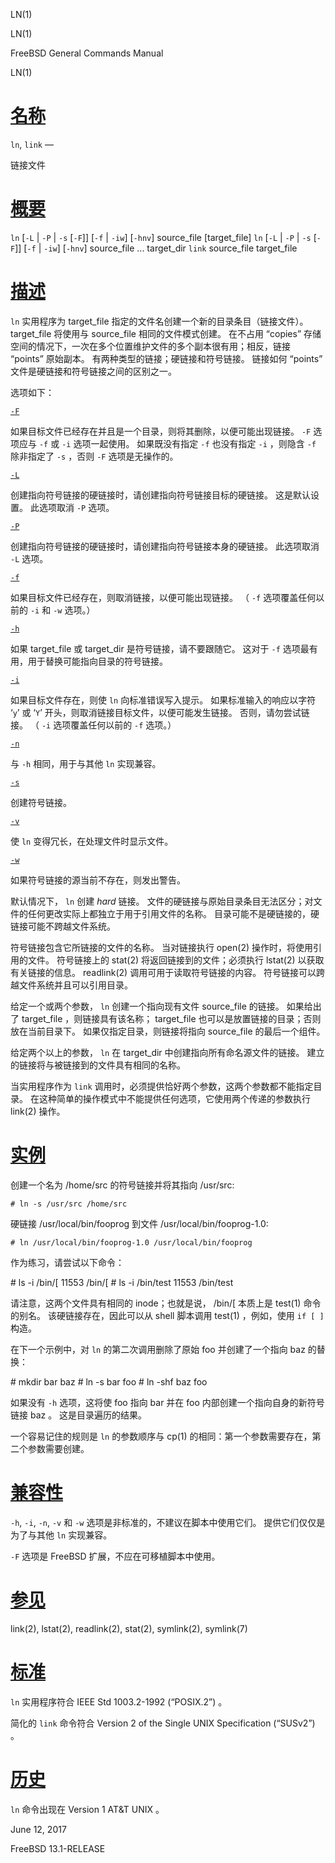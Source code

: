   LN(1)  

LN(1)

FreeBSD General Commands Manual

LN(1)

[名称](#__u540D___u79F0_)
=======================

`ln`, `link` —

链接文件

[概要](#__u6982___u8981_)
=======================

`ln` \[`-L` | `-P` | `-s` \[`-F`\]\] \[`-f` | `-iw`\] \[`-hnv`\] source\_file \[target\_file\] `ln` \[`-L` | `-P` | `-s` \[`-F`\]\] \[`-f` | `-iw`\] \[`-hnv`\] source\_file ... target\_dir `link` source\_file target\_file

[描述](#__u63CF___u8FF0_)
=======================

`ln` 实用程序为 target\_file 指定的文件名创建一个新的目录条目（链接文件）。 target\_file 将使用与 source\_file 相同的文件模式创建。 在不占用 “copies” 存储空间的情况下，一次在多个位置维护文件的多个副本很有用；相反，链接 “points” 原始副本。 有两种类型的链接；硬链接和符号链接。 链接如何 “points” 文件是硬链接和符号链接之间的区别之一。

选项如下：

[`-F`](#F)

如果目标文件已经存在并且是一个目录，则将其删除，以便可能出现链接。 `-F` 选项应与 `-f` 或 `-i` 选项一起使用。 如果既没有指定 `-f` 也没有指定 `-i` ，则隐含 `-f` 除非指定了 `-s` ，否则 `-F` 选项是无操作的。

[`-L`](#L)

创建指向符号链接的硬链接时，请创建指向符号链接目标的硬链接。 这是默认设置。 此选项取消 `-P` 选项。

[`-P`](#P)

创建指向符号链接的硬链接时，请创建指向符号链接本身的硬链接。 此选项取消 `-L` 选项。

[`-f`](#f)

如果目标文件已经存在，则取消链接，以便可能出现链接。 （ `-f` 选项覆盖任何以前的 `-i` 和 `-w` 选项。）

[`-h`](#h)

如果 target\_file 或 target\_dir 是符号链接，请不要跟随它。 这对于 `-f` 选项最有用，用于替换可能指向目录的符号链接。

[`-i`](#i)

如果目标文件存在，则使 `ln` 向标准错误写入提示。 如果标准输入的响应以字符 ‘`y`’ 或 ‘`Y`’ 开头，则取消链接目标文件，以便可能发生链接。 否则，请勿尝试链接。 （ `-i` 选项覆盖任何以前的 `-f` 选项。）

[`-n`](#n)

与 `-h` 相同，用于与其他 `ln` 实现兼容。

[`-s`](#s)

创建符号链接。

[`-v`](#v)

使 `ln` 变得冗长，在处理文件时显示文件。

[`-w`](#w)

如果符号链接的源当前不存在，则发出警告。

默认情况下， `ln` 创建 _hard_ 链接。 文件的硬链接与原始目录条目无法区分；对文件的任何更改实际上都独立于用于引用文件的名称。 目录可能不是硬链接的，硬链接可能不跨越文件系统。

符号链接包含它所链接的文件的名称。 当对链接执行 open(2) 操作时，将使用引用的文件。 符号链接上的 stat(2) 将返回链接到的文件；必须执行 lstat(2) 以获取有关链接的信息。 readlink(2) 调用可用于读取符号链接的内容。 符号链接可以跨越文件系统并且可以引用目录。

给定一个或两个参数， `ln` 创建一个指向现有文件 source\_file 的链接。 如果给出了 target\_file ，则链接具有该名称； target\_file 也可以是放置链接的目录；否则放在当前目录下。 如果仅指定目录，则链接将指向 source\_file 的最后一个组件。

给定两个以上的参数， `ln` 在 target\_dir 中创建指向所有命名源文件的链接。 建立的链接将与被链接到的文件具有相同的名称。

当实用程序作为 `link` 调用时，必须提供恰好两个参数，这两个参数都不能指定目录。 在这种简单的操作模式中不能提供任何选项，它使用两个传递的参数执行 link(2) 操作。

[实例](#__u5B9E___u4F8B_)
=======================

创建一个名为 /home/src 的符号链接并将其指向 /usr/src:

`# ln -s /usr/src /home/src`

硬链接 /usr/local/bin/fooprog 到文件 /usr/local/bin/fooprog-1.0:

`# ln /usr/local/bin/fooprog-1.0 /usr/local/bin/fooprog`

作为练习，请尝试以下命令：

\# ls -i /bin/\[ 11553 /bin/\[ # ls -i /bin/test 11553 /bin/test 

请注意，这两个文件具有相同的 inode；也就是说， /bin/\[ 本质上是 test(1) 命令的别名。 该硬链接存在，因此可以从 shell 脚本调用 test(1) ，例如，使用 `if [ ]` 构造。

在下一个示例中，对 `ln` 的第二次调用删除了原始 foo 并创建了一个指向 baz 的替换：

\# mkdir bar baz # ln -s bar foo # ln -shf baz foo 

如果没有 `-h` 选项，这将使 foo 指向 bar 并在 foo 内部创建一个指向自身的新符号链接 baz 。 这是目录遍历的结果。

一个容易记住的规则是 `ln` 的参数顺序与 cp(1) 的相同：第一个参数需要存在，第二个参数需要创建。

[兼容性](#__u517C___u5BB9___u6027_)
================================

`-h`, `-i`, `-n`, `-v` 和 `-w` 选项是非标准的，不建议在脚本中使用它们。 提供它们仅仅是为了与其他 `ln` 实现兼容。

`-F` 选项是 FreeBSD 扩展，不应在可移植脚本中使用。

[参见](#__u53C2___u89C1_)
=======================

link(2), lstat(2), readlink(2), stat(2), symlink(2), symlink(7)

[标准](#__u6807___u51C6_)
=======================

`ln` 实用程序符合 IEEE Std 1003.2-1992 (“POSIX.2”) 。

简化的 `link` 命令符合 Version 2 of the Single UNIX Specification (“SUSv2”) 。

[历史](#__u5386___u53F2_)
=======================

`ln` 命令出现在 Version 1 AT&T UNIX 。

June 12, 2017

FreeBSD 13.1-RELEASE